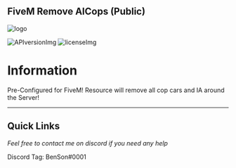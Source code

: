 ## FiveM Remove AICops (Public)

[APIversionImg]: https://img.shields.io/badge/CustomPack%20Staus-InTheWorks-orange
[licenseImg]: https://img.shields.io/badge/Version-0.1-blue

[logo]: https://i.imgur.com/hSCzWvo.png
<!-- The stuff above isn't visible in the readme -->

![logo]

 ![APIversionImg] ![licenseImg]

# Information 

Pre-Configured for FiveM! Resource will remove all cop cars and IA around the Server!

--------------------------------------------------------

## Quick Links

_Feel free to contact me on discord if you need any help_

Discord Tag: BenSon#0001
